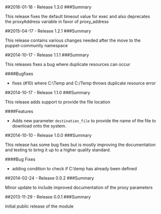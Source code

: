 ##2016-01-18 - Release 1.3.0
###Summary

This release fixes the default timeout value for exec and also deprecates
the proxyAddress variable in favor of proxy_address

##2015-04-17 - Release 1.2.1
###Summary

This release contains various changes needed after the move to the
puppet-community namespace

##2014-10-17 - Release 1.1.1
###Summary

This releases fixes a bug where duplicate resources can occur

####Bugfixes

- fixes (#10) where C:\Temp and C:/Temp throws duplicate resource error

##2014-10-17 - Release 1.1.0
###Summary

This release adds support to provide the file location

####Features

- Adds new parameter `destination_file` to provide the name of the file to download onto the system.

##2014-10-10 - Release 1.0.0
###Summary

This release has some bug fixes but is mostly improving the documentation and testing
to bring it up to a higher quality standard.

####Bug Fixes

- adding condition to check if C:\temp has already been defined

##2014-02-24 - Release 0.0.2
###Summary

Minor update to include improved documentation of the proxy parameters

##2013-11-29 - Release 0.0.1
###Summary

Initial public release of the module
